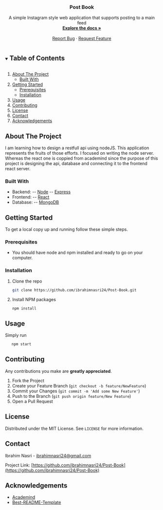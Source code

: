 <!-- PROJECT LOGO -->
<br />
<p align="center">

  <h3 align="center">Post Book</h3>

  <p align="center">
    A simple Instagram style web application that supports posting to a main feed
    <br />
    <a href="https://github.com/ibrahimnasri24/Post-Book"><strong>Explore the docs »</strong></a>
    <br />
    <br />
    <a href="https://github.com/ibrahimnasri24/Post-Book/issues">Report Bug</a>
    ·
    <a href="https://github.com/ibrahimnasri24/Post-Book/issues">Request Feature</a>
  </p>
</p>

<!-- TABLE OF CONTENTS -->
<details open="open">
  <summary><h2 style="display: inline-block">Table of Contents</h2></summary>
  <ol>
    <li>
      <a href="#about-the-project">About The Project</a>
      <ul>
        <li><a href="#built-with">Built With</a></li>
      </ul>
    </li>
    <li>
      <a href="#getting-started">Getting Started</a>
      <ul>
        <li><a href="#prerequisites">Prerequisites</a></li>
        <li><a href="#installation">Installation</a></li>
      </ul>
    </li>
    <li><a href="#usage">Usage</a></li>
    <li><a href="#contributing">Contributing</a></li>
    <li><a href="#license">License</a></li>
    <li><a href="#contact">Contact</a></li>
    <li><a href="#acknowledgements">Acknowledgements</a></li>
  </ol>
</details>

<!-- ABOUT THE PROJECT -->

## About The Project

<!-- [![Product Name Screen Shot][product-screenshot]](https://example.com) -->

I am learning how to design a restfull api using nodeJS. This application represents the fruits of those efforts.
I focused on writing the node server. Whereas the react one is coppied from academind since the purpose of this project is designing the api, database and connecting it to the frontend react server.

### Built With

- Backend:
  -- [Node](https://nodejs.org/en/)
  -- [Express](https://expressjs.com/)
- Frontend:
  -- [React](https://reactjs.org/)
- Database:
  -- [MongoDB](https://www.mongodb.com/)

<!-- GETTING STARTED -->

## Getting Started

To get a local copy up and running follow these simple steps.

### Prerequisites

- You should have node and npm installed and ready to go on your computer.

### Installation

1. Clone the repo
   ```sh
   git clone https://github.com/ibrahimnasri24/Post-Book.git
   ```
2. Install NPM packages
   ```sh
   npm install
   ```

<!-- USAGE EXAMPLES -->

## Usage

Simply run

```sh
   npm start
```

<!-- CONTRIBUTING -->

## Contributing

Any contributions you make are **greatly appreciated**.

1. Fork the Project
2. Create your Feature Branch (`git checkout -b feature/NewFeature`)
3. Commit your Changes (`git commit -m 'Add some New Feature'`)
4. Push to the Branch (`git push origin feature/New Feature`)
5. Open a Pull Request

<!-- LICENSE -->

## License

Distributed under the MIT License. See `LICENSE` for more information.

<!-- CONTACT -->

## Contact

Ibrahim Nasri - ibrahimnasri24@gmail.com

Project Link: [https://github.com/ibrahimnasri24/Post-Book](https://github.com/ibrahimnasri24/Post-Book)

<!-- ACKNOWLEDGEMENTS -->

## Acknowledgements

- [Academind](https://academind.com/)
- [Best-README-Template](https://github.com/othneildrew/Best-README-Template)

<!-- MARKDOWN LINKS & IMAGES -->
<!-- https://www.markdownguide.org/basic-syntax/#reference-style-links -->

[contributors-shield]: https://img.shields.io/github/contributors/github_username/repo.svg?style=for-the-badge
[contributors-url]: https://github.com/github_username/repo_name/graphs/contributors
[forks-shield]: https://img.shields.io/github/forks/github_username/repo.svg?style=for-the-badge
[forks-url]: https://github.com/github_username/repo_name/network/members
[stars-shield]: https://img.shields.io/github/stars/github_username/repo.svg?style=for-the-badge
[stars-url]: https://github.com/github_username/repo_name/stargazers
[issues-shield]: https://img.shields.io/github/issues/github_username/repo.svg?style=for-the-badge
[issues-url]: https://github.com/github_username/repo_name/issues
[license-shield]: https://img.shields.io/github/license/github_username/repo.svg?style=for-the-badge
[license-url]: https://github.com/github_username/repo_name/blob/master/LICENSE.txt
[linkedin-shield]: https://img.shields.io/badge/-LinkedIn-black.svg?style=for-the-badge&logo=linkedin&colorB=555
[linkedin-url]: https://linkedin.com/in/github_username

